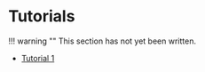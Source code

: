 # Tutorials

!!! warning ""
    This section has not yet been written.

- [Tutorial 1](tutorial1.md)
